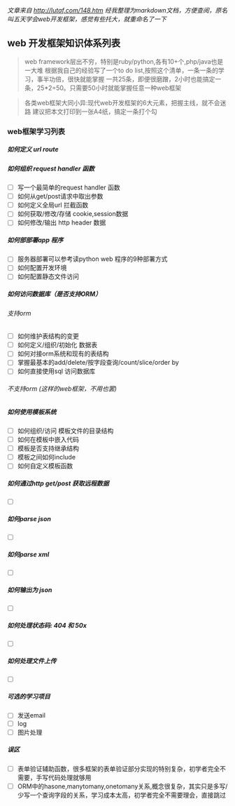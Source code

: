 *文章来自 http://lutaf.com/148.htm 经我整理为markdown文档，方便查阅，原名叫五天学会web开发框架，感觉有些托大，就重命名了一下*
## web 开发框架知识体系列表
> web framework层出不穷，特别是ruby/python,各有10+个,php/java也是一大堆 根据我自己的经验写了一个to do list,按照这个清单，一条一条的学习，事半功倍，很快就能掌握 一共25条，即便很磨蹭，2小时也能搞定一条，25*2=50。只需要50小时就能掌握任意一种web框架

> 各类web框架大同小异:现代web开发框架的6大元素，把握主线，就不会迷路
> 建议把本文打印到一张A4纸，搞定一条打个勾

### web框架学习列表

##### 如何定义 url route

#####  如何组织 request handler 函数 

- [ ] 写一个最简单的request handler 函数
- [ ] 如何从get/post请求中取出参数
- [ ] 如何定义全局url 拦截函数
- [ ] 如何获取/修改/存储 cookie,session数据
- [ ] 如何修改/输出 http header 数据

##### 如何部部署app 程序

- [ ] 服务器部署可以参考读python web 程序的9种部署方式
- [ ] 如何配置开发环境
- [ ] 如何配置静态文件访问

##### 如何访问数据库（是否支持ORM）

###### 支持orm

- [ ] 如何维护表结构的变更
- [ ] 如何定义/组织/初始化 数据表
- [ ] 如何对接orm系统和现有的表结构
- [ ] 掌握最基本的add/delete/按字段查询/count/slice/order by
- [ ] 如何直接使用sql 访问数据库

###### 不支持orm (这样的web框架，不用也罢)

##### 如何使用模板系统

- [ ] 如何组织/访问 模板文件的目录结构
- [ ] 如何在模板中嵌入代码
- [ ] 模板是否支持继承结构
- [ ] 模板之间如何include
- [ ] 如何自定义模板函数

##### 如何通过http get/post 获取远程数据

- [ ] ​

##### 如何parse json

- [ ] ​

#####  如何parse xml

- [ ] ​

##### 如何输出为 json

- [ ] ​

##### 如何处理状态码: 404 和 50x

- [ ] ​

##### 如何处理文件上传

- [ ] ​

##### 可选的学习项目
- [ ] 发送email
- [ ] log
- [ ] 图片处理
##### 误区
- [ ] 表单验证辅助函数，很多框架的表单验证部分实现的特别复杂，初学者完全不需要，手写代码处理就够用
- [ ] ORM中的hasone,manytomany,onetomany关系,概念很复杂，其实只是多写/少写一个查询字段的关系，学习成本太高，初学者完全不需要理会，直接跳过
